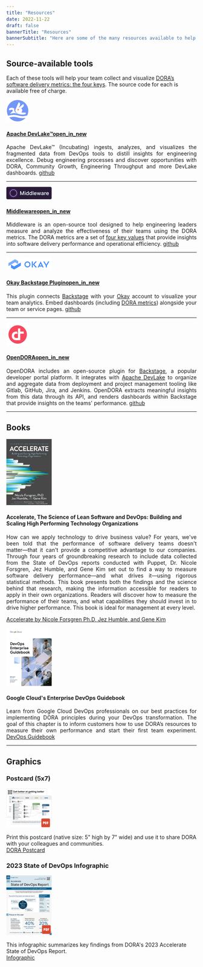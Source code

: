 ```yaml
---
title: "Resources"
date: 2022-11-22
draft: false
bannerTitle: "Resources"
bannerSubtitle: "Here are some of the many resources available to help you understand and apply DORA research in your organization."
---
```


## Source-available tools

Each of these tools will help your team collect and visualize <a href="/guides/dora-metrics-four-keys/">DORA’s software delivery metrics: the four keys</a>. The source code for each is available free of charge.

<section>
    <article>
    <a href="https://devlake.apache.org/" target="_blank">
        <img src="img/apache-devlake.png" width="60">
    </a>
    <aside>
    <h4 class="source-available-project"><a href="https://devlake.apache.org/" target="_blank">Apache DevLake&#8482;</a><a class="google-material-icons" href="https://devlake.apache.org/" target="_blank" aria-label="Apache DevLake&#8482;'s website">open_in_new</a></h4>
    <p align="justify">Apache DevLake™ (Incubating) ingests, analyzes, and visualizes the fragmented data from DevOps tools to distill insights for engineering excellence. Debug engineering processes and discover opportunities with DORA, Community Growth, Engineering Throughput and more DevLake dashboards. <a class="google-material-icons source-available-repo" href="https://github.com/apache/incubator-devlake" target="_blank" aria-label="Apache DevLake&#8482;'s source code">github</a></p>
    </aside>
    </article>
</section>

-----

<section>
    <article>
    <a href="https://github.com/middlewarehq/middleware" target="_blank">
        <img src="img/middleware-logo.png" width="120" height="33">
    </a>
    <aside>
    <h4 class="source-available-project"><a href="https://github.com/middlewarehq/middleware" target="_blank">Middleware</a><a class="google-material-icons" href="https://github.com/middlewarehq/middleware" target="_blank" aria-label="Middleware's code repository">open_in_new</a></h4>
    <p align="justify">Middleware is an open-source tool designed to help engineering leaders measure and analyze the effectiveness of their teams using the DORA  metrics. The DORA metrics are a set of <a href="/guides/dora-metrics-four-keys/">four key values</a> that provide insights into software delivery performance and operational efficiency. <a class="google-material-icons source-available-repo" href="https://github.com/middlewarehq/middleware" target="_blank" aria-label="Middleware's source code">github</a></p>
    </aside>
    </article>
</section>

-----

<section>
    <article>
    <a href="https://github.com/OkayHQ/backstage-plugin" target="_blank">
        <img src="img/okay.png" width="120">
    </a>
    <aside>
    <h4 class="source-available-project"><a href="https://github.com/OkayHQ/backstage-plugin" target="_blank">Okay Backstage Plugin</a><a class="google-material-icons" href="https://github.com/OkayHQ/backstage-plugin"" target="_blank" aria-label="Okay Backstage Plugin's code repository">open_in_new</a></h4>
    <p align="justify">This plugin connects <a href="https://backstage.io/" target="_blank">Backstage</a> with your <a href="https://www.okayhq.com/" target="_blank">Okay</a> account to visualize your team analytics. Embed dashboards (including <a href="/guides/dora-metrics-four-keys/">DORA metrics</a>) alongside your team or service pages. <a class="google-material-icons source-available-repo" href="https://github.com/OkayHQ/backstage-plugin" target="_blank" aria-label="Okay Backstage Plugin's source code">github</a></p>
    </aside>
    </article>
</section>

-----

<section>
    <article>
    <a href="https://github.com/DevoteamNL/opendora" target="_blank">
        <img src="img/devoteam-logo.png" width="60">
    </a>
    <aside>
    <h4 class="source-available-project"><a href="https://github.com/DevoteamNL/opendora" target="_blank">OpenDORA</a><a class="google-material-icons" href="https://github.com/DevoteamNL/opendora"" target="_blank" aria-label="OpenDORA's code repository">open_in_new</a></h4>
    <p align="justify">OpenDORA includes an open-source plugin for <a href="https://backstage.io/" target="_blank">Backstage</a>, a popular developer portal platform. It integrates with <a href="https://devlake.apache.org/" target="_blank">Apache DevLake</a> to organize and aggregate data from deployment and project management tooling like Gitlab, GitHub, Jira, and Jenkins. OpenDORA extracts meaningful insights from this data through its API, and renders dashboards within Backstage that provide insights on the teams' performance. <a class="google-material-icons source-available-repo" href="https://github.com/DevoteamNL/opendora" target="_blank" aria-label="OpenDORA's source code">github</a></p>
    </aside>
    </article>
</section>

-----

## Books

<section>
    <article>
    <a href="https://www.google.com/books/edition/_/Kax-DwAAQBAJ?hl=en" target="_blank"><img src="img/accelerate.png"  width="120"></a>
    <aside>
    <h4> Accelerate, The Science of Lean Software and DevOps: Building and Scaling High Performing Technology Organizations </h4>
    <p align="justify">How can we apply technology to drive business value? For years, we've been told that the performance of software delivery teams doesn't matter―that it can't provide a competitive advantage to our companies. Through four years of groundbreaking research to include data collected from the State of DevOps reports conducted with Puppet, Dr. Nicole Forsgren, Jez Humble, and Gene Kim set out to find a way to measure software delivery performance―and what drives it―using rigorous statistical methods. This book presents both the findings and the science behind that research, making the information accessible for readers to apply in their own organizations. Readers will discover how to measure the performance of their teams, and what capabilities they should invest in to drive higher performance. This book is ideal for management at every level.</p>
    </aside>
    </article>
</section>

[Accelerate by Nicole Forsgren Ph.D, Jez Humble, and Gene Kim](https://www.google.com/books/edition/_/Kax-DwAAQBAJ?hl=en)


<section>
    <article>
    <a href="https://cloud.google.com/resources/dora-enterprise-guidebook" target="_blank" target="_blank"><img src="img/Enterprise-DevOps-Guidebook.png"  width="120"></a>
    <aside>
    <h4> Google Cloud's Enterprise DevOps Guidebook  </h4>
    <p align="justify">Learn from Google Cloud DevOps professionals on our best practices for implementing DORA principles during your DevOps transformation. The goal of this chapter is to inform customers how to use DORA’s resources to measure their own performance and start their first team experiment. <a href="https://cloud.google.com/resources/dora-enterprise-guidebook" target="_blank">DevOps Guidebook</a></p>
    </aside>
    </article>
</section>

-----
## Graphics

<grid class="border_none">
    <item>
        <h3>Postcard (5x7)</h3>
        <content>
        <a href="/postcard" target="_blank"><img src="img/DORA_Postcard_2023-10_thumb.png" style="max-width:120px;"></a>
        <p>
            Print this postcard (native size: 5" high by 7" wide) and use it to share DORA with your colleagues and communities.
            <br>
            <a href="/postcard" target="_blank">DORA Postcard</a>
        </p>
        </content>
    </item>
    <item>
        <h3 id="graphics">2023 State of DevOps Infographic</h3>
        <content>
        <a href="img/2023-DORA-Report-Infographic.v10.pdf" target="_blank"><img src="img/2023-DORA-Report-Infographic_thumb.png " style="max-width:120px;"></a>
        <p>
            This infographic summarizes key findings from DORA's 2023 Accelerate State of DevOps Report.
            <br>
            <a href="img/2023-DORA-Report-Infographic.v10.pdf" target="_blank">Infographic</a>
        </p>
        </content>
    </item>
</grid>